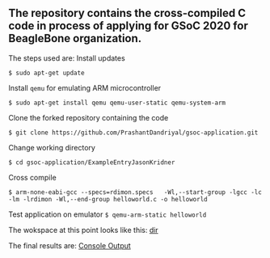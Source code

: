 ## The repository contains the cross-compiled C code in process of applying for GSoC 2020 for BeagleBone organization.

The steps used are: 
Install updates

```$ sudo apt-get update```

Install ```qemu``` for emulating ARM microcontroller
```
$ sudo apt-get install qemu qemu-user-static qemu-system-arm
```
Clone the forked repository containing the code
```
$ git clone https://github.com/PrashantDandriyal/gsoc-application.git  
```
Change working directory

```
$ cd gsoc-application/ExampleEntryJasonKridner
```
Cross compile 
```
$ arm-none-eabi-gcc --specs=rdimon.specs   -Wl,--start-group -lgcc -lc -lm -lrdimon -Wl,--end-group helloworld.c -o helloworld
```
Test application on emulator
```$ qemu-arm-static helloworld```

The wokspace at this point looks like this:
[dir](https://github.com/PrashantDandriyal/gsoc-application/blob/master/ExampleEntryJasonKridner/dir_final.PNG)

The final results are:
[Console Output](https://github.com/PrashantDandriyal/gsoc-application/blob/master/ExampleEntryJasonKridner/console_output.PNG)
